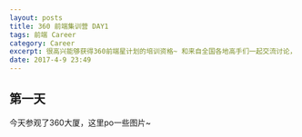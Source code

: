 ```yaml
---
layout: posts
title: 360 前端集训营 DAY1
tags: 前端 Career
category: Career
excerpt: 很高兴能够获得360前端星计划的培训资格~ 和来自全国各地高手们一起交流讨论，让我受益匪浅。记录第一天的收获~
date: 2017-4-9 23:49
---
```


## 第一天

今天参观了360大厦，这里po一些图片~

### 